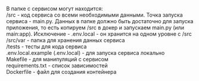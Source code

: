 В папке с сервисом могут находится:  
/src - код сервиса со всеми необходимыми данными. Точка запуска сервиса - main.py. Данных в папке должно быть достаточно для запуска приложения, то есть копируем /src в докер и запускаем main.py (или main:app). Исключение - .env.local - он хранится на одном уровне с /src       
/src/var - папка для хранения данных сервиса  
/tests - тесты для кода сервиса  
.env.local.example (.env.local) - для запуска сервиса локально  
Makefile - для манипуляций с сервисом  
requirements.txt - список зависимостей  
Dockerfile - файл для создания контейнера

